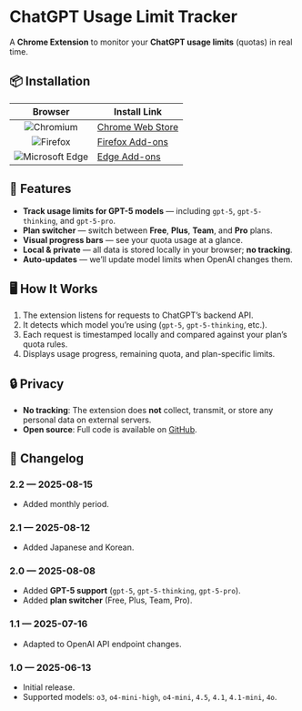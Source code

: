 # ChatGPT Usage Limit Tracker

A **Chrome Extension** to monitor your **ChatGPT usage limits** (quotas) in real time.

## 📦 Installation

| Browser   | Install Link |
| :-------: | ------------ |
| <img src="https://github.com/user-attachments/assets/5463ef88-873b-4516-8514-5277664cfde7" alt="Chromium"> | <a href="https://chrome.google.com/webstore/detail/pbgiljgknpehngkimlhaemngkgglnden">Chrome Web Store</a> |
| <img src="https://github.com/user-attachments/assets/b0136512-56a5-4856-8c50-4971c957a24f" alt="Firefox"> | <a href="https://addons.mozilla.org/addon/chatgpt-usage-limit-tracker/">Firefox Add-ons</a> |
| <img src="https://github.com/user-attachments/assets/3a7569f8-688b-4eb1-a643-8d0fe173aefe" alt="Microsoft Edge"> | <a href="https://microsoftedge.microsoft.com/addons/detail/peikfceajfmjjnifhmlhocldheffmdjo">Edge Add-ons</a> |

## 🚀 Features

- **Track usage limits for GPT-5 models** — including `gpt-5`, `gpt-5-thinking`, and `gpt-5-pro`.
- **Plan switcher** — switch between **Free**, **Plus**, **Team**, and **Pro** plans.
- **Visual progress bars** — see your quota usage at a glance.
- **Local & private** — all data is stored locally in your browser; **no tracking**.
- **Auto-updates** — we’ll update model limits when OpenAI changes them.

## 🖥️ How It Works

1. The extension listens for requests to ChatGPT’s backend API.  
2. It detects which model you’re using (`gpt-5`, `gpt-5-thinking`, etc.).  
3. Each request is timestamped locally and compared against your plan’s quota rules.  
4. Displays usage progress, remaining quota, and plan-specific limits.

## 🔒 Privacy

- **No tracking**: The extension does **not** collect, transmit, or store any personal data on external servers.
- **Open source**: Full code is available on [GitHub](https://github.com/andyli0123/chatgpt-usage-limit-tracker).

## 📜 Changelog

### 2.2 — 2025-08-15
- Added monthly period.

### 2.1 — 2025-08-12
- Added Japanese and Korean.

### 2.0 — 2025-08-08
- Added **GPT-5 support** (`gpt-5`, `gpt-5-thinking`, `gpt-5-pro`).
- Added **plan switcher** (Free, Plus, Team, Pro).

### 1.1 — 2025-07-16
- Adapted to OpenAI API endpoint changes.  

### 1.0 — 2025-06-13
- Initial release.
- Supported models: `o3`, `o4-mini-high`, `o4-mini`, `4.5`, `4.1`, `4.1-mini`, `4o`.
